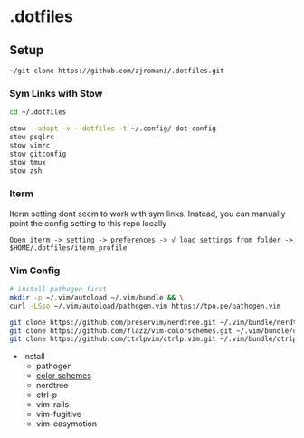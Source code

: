 # .dotfiles

## Setup

`~/git clone https://github.com/zjromani/.dotfiles.git`

### Sym Links with Stow

```bash
cd ~/.dotfiles 

stow --adopt -v --dotfiles -t ~/.config/ dot-config
stow psqlrc
stow vimrc
stow gitconfig
stow tmux
stow zsh
```


### Iterm

Iterm setting dont seem to work with sym links. Instead, you can manually point the config setting to this repo locally

```
Open iterm -> setting -> preferences -> √ load settings from folder -> $HOME/.dotfiles/iterm_profile
```

### Vim Config

```bash
# install pathogen first
mkdir -p ~/.vim/autoload ~/.vim/bundle && \
curl -LSso ~/.vim/autoload/pathogen.vim https://tpo.pe/pathogen.vim

git clone https://github.com/preservim/nerdtree.git ~/.vim/bundle/nerdtree
git clone https://github.com/flazz/vim-colorschemes.git ~/.vim/bundle/colorschemes
git clone https://github.com/ctrlpvim/ctrlp.vim.git ~/.vim/bundle/ctrlp.vim
```

- Install
  - pathogen
  - [color schemes](https://github.com/flazz/vim-colorschemes)
  - nerdtree
  - ctrl-p
  - vim-rails
  - vim-fugitive
  - vim-easymotion
